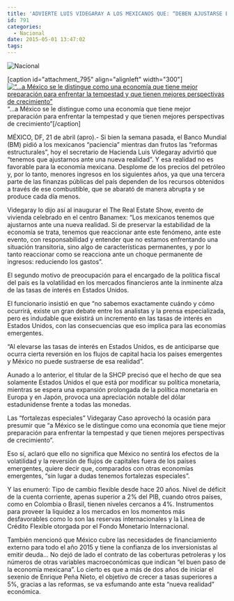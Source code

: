 ```yaml
---
title: 'ADVIERTE LUIS VIDEGARAY A LOS MEXICANOS QUE: “DEBEN AJUSTARSE EL CINTURON”'
id: 791
categories:
  - Nacional
date: 2015-05-01 13:47:02
tags:
---
```


![Nacional](http://www.laredsemanario.com/wp-content/uploads/2015/04/Nacional_500x100.png)

[caption id="attachment_795" align="alignleft" width="300"][![“...a México se le distingue como una economía que tiene mejor preparación para enfrentar la tempestad y que tienen mejores perspectivas de crecimiento”](http://www.laredsemanario.com/wp-content/uploads/2015/05/nacional_num03-300x200.jpg)](http://www.laredsemanario.com/wp-content/uploads/2015/05/nacional_num03.jpg) “...a México se le distingue como una economía que tiene mejor preparación para enfrentar la tempestad y que tienen mejores perspectivas de crecimiento”[/caption]

MÉXICO, DF, 21 de abril (apro).- Si bien la semana pasada, el Banco Mundial (BM) pidió a los mexicanos “paciencia” mientras dan frutos las “reformas estructurales”, hoy el secretario de Hacienda Luis Videgaray advirtió que “tenemos que ajustarnos ante una nueva realidad”. Y esa realidad no es favorable para la economía mexicana. Desplome de los precios del petróleo y, por lo tanto, menores ingresos en los siguientes años, ya que una tercera parte de las finanzas públicas del país dependen de los recursos obtenidos a través de ese combustible, que se abarató de manera abrupta y se produce cada día menos.

Videgaray lo dijo así al inaugurar el The Real Estate Show, evento de vivienda celebrado en el centro Banamex:
“Los mexicanos tenemos que ajustarnos ante una nueva realidad. Si de preservar la estabilidad de la economía se trata, tenemos que reaccionar ante este fenómeno, ante este evento, con responsabilidad y entender que no estamos enfrentando una situación transitoria, sino algo de características permanentes, y por lo tanto reaccionar como se reacciona ante un choque permanente de ingresos: reduciendo los gastos”.

El segundo motivo de preocupación para el encargado de la política fiscal del país es la volatilidad en los mercados financieros ante la inminente alza de las tasas de interés en Estados Unidos.

El funcionario insistió en que “no sabemos exactamente cuándo y cómo ocurrirá, existe un gran debate entre los analistas y la prensa especializada, pero es indudable que existirá un incremento en las tasas de interés en Estados Unidos, con las consecuencias que eso implica para las economías emergentes.

“Al elevarse las tasas de interés en Estados Unidos, es de anticiparse que ocurra cierta reversión en los flujos de capital hacia los países emergentes y México no puede sustraerse de esa realidad”.

Aunado a lo anterior, el titular de la SHCP precisó que el hecho de que sea solamente Estados Unidos el que está por modificar su política monetaria, mientras se espera una expansión prolongada de la política monetaria en Europa y en Japón, provoca una apreciación notable del dólar estadunidense frente a todas las monedas.

Las “fortalezas especiales” Videgaray Caso aprovechó la ocasión para presumir que “a México se le distingue como una economía que tiene mejor
preparación para enfrentar la tempestad y que tienen mejores perspectivas de crecimiento”.

Eso sí, aclaró que ello no significa que México no sentirá los efectos de la volatilidad y la reversión de flujos de capitales fuera de los países emergentes, quiere decir que, comparados con otras economías emergentes, “sin lugar a dudas tenemos fortalezas especiales”.

Y las enumeró: Tipo de cambio flexible desde hace 20 años. Nivel de déficit de la cuenta corriente, apenas superior a 2% del PIB, cuando otros países, como en Colombia o Brasil, tienen niveles cercanos a 4%. Instrumentos para proveer la liquidez a los mercados en los momentos más desfavorables como lo son las reservas internacionales y la Línea de Crédito Flexible otorgada por el Fondo Monetario Internacional.

También mencionó que México cubre las necesidades de financiamiento externo para todo el año 2015 y tiene la confianza de los inversionistas al emitir deuda… No dejó de lado el contrato de las coberturas petroleras y los números de otras variables macroeconómicas que indican “el buen paso de la economía mexicana”. Lo cierto es que a más de dos años de iniciar el sexenio de Enrique Peña Nieto, el objetivo de crecer a tasas superiores a 5%, gracias a las reformas, se va esfumando ante esta “nueva realidad” económica.